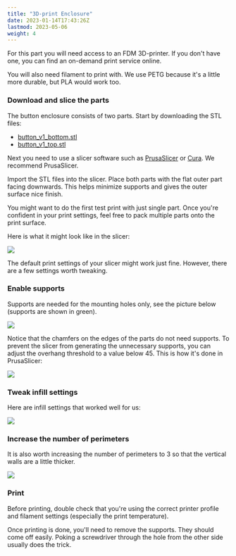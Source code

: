 ```yaml
---
title: "3D-print Enclosure"
date: 2023-01-14T17:43:26Z
lastmod: 2023-05-06
weight: 4
---
```


For this part you will need access to an FDM 3D-printer. If you don't have one, you can find an on-demand print service online.

You will also need filament to print with. We use PETG because it's a little more durable, but PLA would work too.

### Download and slice the parts

The button enclosure consists of two parts. Start by downloading the STL files:

 * [button_v1_bottom.stl](https://github.com/iley/kamaji/blob/master/3d/button_v1/button_v1_bottom.stl)
 * [button_v1_top.stl](https://github.com/iley/kamaji/blob/master/3d/button_v1/button_v1_top.stl)

Next you need to use a slicer software such as [PrusaSlicer](https://github.com/prusa3d/PrusaSlicer) or [Cura](https://ultimaker.com/software/ultimaker-cura/). We recommend PrusaSlicer.

Import the STL files into the slicer. Place both parts with the flat outer part facing downwards. This helps minimize supports and gives the outer surface nice finish.

You might want to do the first test print with just single part. Once you're confident in your print settings, feel free to pack multiple parts onto the print surface.

Here is what it might look like in the slicer:

<img src="/images/button-slicer-layout.png">

The default print settings of your slicer might work just fine. However, there are a few settings worth tweaking.

### Enable supports

Supports are needed for the mounting holes only, see the picture below (supports are shown in green).

<img src="/images/button-slicer-supports.png">

Notice that the chamfers on the edges of the parts do not need supports. To prevent the slicer from generating the unnecessary supports, you can adjust the overhang threshold to a value below 45. This is how it's done in PrusaSlicer:

<img src="/images/button-slicer-settings-supports.png">

### Tweak infill settings

Here are infill settings that worked well for us:


<img src="/images/button-slicer-settings-infill.png">

### Increase the number of perimeters

It is also worth increasing the number of perimeters to 3 so that the vertical walls are a little thicker.

<img src="/images/button-slicer-settings-perimiters.png">


### Print

Before printing, double check that you're using the correct printer profile and filament settings (especially the print temperature).

Once printing is done, you'll need to remove the supports. They should come off easily. Poking a screwdriver through the hole from the other side usually does the trick.
